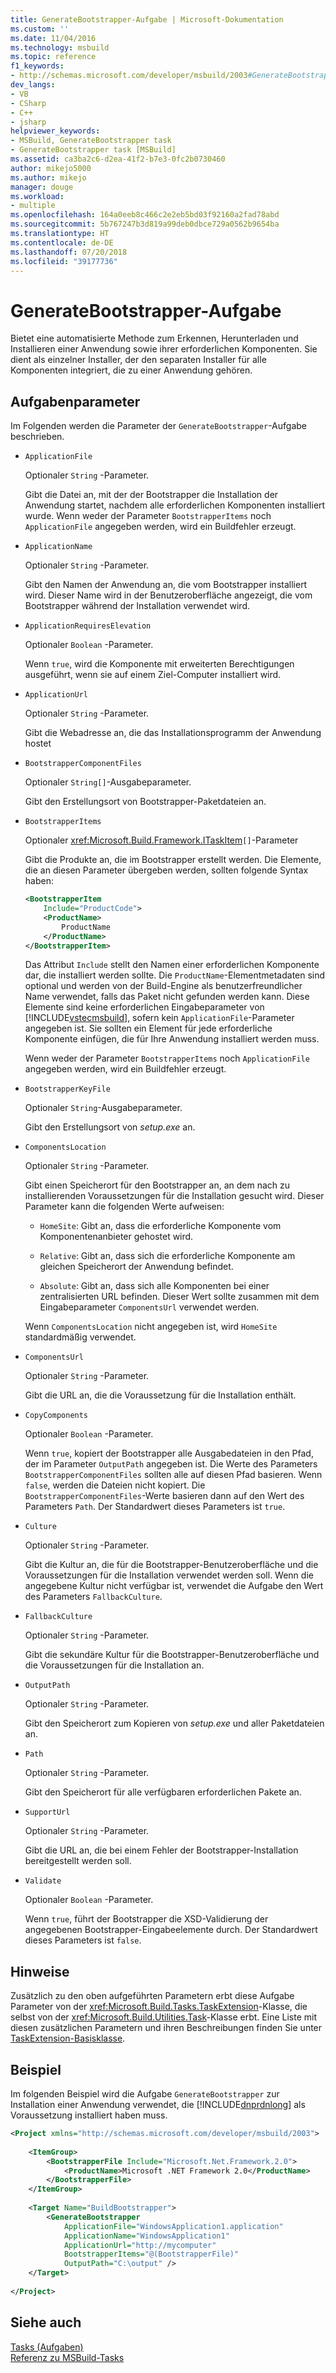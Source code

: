 ```yaml
---
title: GenerateBootstrapper-Aufgabe | Microsoft-Dokumentation
ms.custom: ''
ms.date: 11/04/2016
ms.technology: msbuild
ms.topic: reference
f1_keywords:
- http://schemas.microsoft.com/developer/msbuild/2003#GenerateBootstrapper
dev_langs:
- VB
- CSharp
- C++
- jsharp
helpviewer_keywords:
- MSBuild, GenerateBootstrapper task
- GenerateBootstrapper task [MSBuild]
ms.assetid: ca3ba2c6-d2ea-41f2-b7e3-0fc2b0730460
author: mikejo5000
ms.author: mikejo
manager: douge
ms.workload:
- multiple
ms.openlocfilehash: 164a0eeb8c466c2e2eb5bd03f92160a2fad78abd
ms.sourcegitcommit: 5b767247b3d819a99deb0dbce729a0562b9654ba
ms.translationtype: HT
ms.contentlocale: de-DE
ms.lasthandoff: 07/20/2018
ms.locfileid: "39177736"
---
```

# <a name="generatebootstrapper-task"></a>GenerateBootstrapper-Aufgabe
Bietet eine automatisierte Methode zum Erkennen, Herunterladen und Installieren einer Anwendung sowie ihrer erforderlichen Komponenten. Sie dient als einzelner Installer, der den separaten Installer für alle Komponenten integriert, die zu einer Anwendung gehören.  
  
## <a name="task-parameters"></a>Aufgabenparameter  
 Im Folgenden werden die Parameter der `GenerateBootstrapper`-Aufgabe beschrieben.  
  
-   `ApplicationFile`  
  
     Optionaler `String` -Parameter.  
  
     Gibt die Datei an, mit der der Bootstrapper die Installation der Anwendung startet, nachdem alle erforderlichen Komponenten installiert wurde. Wenn weder der Parameter `BootstrapperItems` noch `ApplicationFile` angegeben werden, wird ein Buildfehler erzeugt.  
  
-   `ApplicationName`  
  
     Optionaler `String` -Parameter.  
  
     Gibt den Namen der Anwendung an, die vom Bootstrapper installiert wird. Dieser Name wird in der Benutzeroberfläche angezeigt, die vom Bootstrapper während der Installation verwendet wird.  
  
-   `ApplicationRequiresElevation`  
  
     Optionaler `Boolean` -Parameter.  
  
     Wenn `true`, wird die Komponente mit erweiterten Berechtigungen ausgeführt, wenn sie auf einem Ziel-Computer installiert wird.  
  
-   `ApplicationUrl`  
  
     Optionaler `String` -Parameter.  
  
     Gibt die Webadresse an, die das Installationsprogramm der Anwendung hostet  
  
-   `BootstrapperComponentFiles`  
  
     Optionaler `String[]`-Ausgabeparameter.  
  
     Gibt den Erstellungsort von Bootstrapper-Paketdateien an.  
  
-   `BootstrapperItems`  
  
     Optionaler <xref:Microsoft.Build.Framework.ITaskItem>`[]`-Parameter  
  
     Gibt die Produkte an, die im Bootstrapper erstellt werden. Die Elemente, die an diesen Parameter übergeben werden, sollten folgende Syntax haben:  
  
    ```xml  
    <BootstrapperItem  
        Include="ProductCode">  
        <ProductName>  
            ProductName  
        </ProductName>  
    </BootstrapperItem>  
    ```  
  
     Das Attribut `Include` stellt den Namen einer erforderlichen Komponente dar, die installiert werden sollte. Die `ProductName`-Elementmetadaten sind optional und werden von der Build-Engine als benutzerfreundlicher Name verwendet, falls das Paket nicht gefunden werden kann. Diese Elemente sind keine erforderlichen Eingabeparameter von [!INCLUDE[vstecmsbuild](../extensibility/internals/includes/vstecmsbuild_md.md)], sofern kein `ApplicationFile`-Parameter angegeben ist. Sie sollten ein Element für jede erforderliche Komponente einfügen, die für Ihre Anwendung installiert werden muss.  
  
     Wenn weder der Parameter `BootstrapperItems` noch `ApplicationFile` angegeben werden, wird ein Buildfehler erzeugt.  
  
-   `BootstrapperKeyFile`  
  
     Optionaler `String`-Ausgabeparameter.  
  
     Gibt den Erstellungsort von *setup.exe* an.  
  
-   `ComponentsLocation`  
  
     Optionaler `String` -Parameter.  
  
     Gibt einen Speicherort für den Bootstrapper an, an dem nach zu installierenden Voraussetzungen für die Installation gesucht wird. Dieser Parameter kann die folgenden Werte aufweisen:  
  
    -   `HomeSite`: Gibt an, dass die erforderliche Komponente vom Komponentenanbieter gehostet wird.  
  
    -   `Relative`: Gibt an, dass sich die erforderliche Komponente am gleichen Speicherort der Anwendung befindet.  
  
    -   `Absolute`: Gibt an, dass sich alle Komponenten bei einer zentralisierten URL befinden. Dieser Wert sollte zusammen mit dem Eingabeparameter `ComponentsUrl` verwendet werden.  
  
     Wenn `ComponentsLocation` nicht angegeben ist, wird `HomeSite` standardmäßig verwendet.  
  
-   `ComponentsUrl`  
  
     Optionaler `String` -Parameter.  
  
     Gibt die URL an, die die Voraussetzung für die Installation enthält.  
  
-   `CopyComponents`  
  
     Optionaler `Boolean` -Parameter.  
  
     Wenn `true`, kopiert der Bootstrapper alle Ausgabedateien in den Pfad, der im Parameter `OutputPath` angegeben ist. Die Werte des Parameters `BootstrapperComponentFiles` sollten alle auf diesen Pfad basieren. Wenn `false`, werden die Dateien nicht kopiert. Die `BootstrapperComponentFiles`-Werte basieren dann auf den Wert des Parameters `Path`.  Der Standardwert dieses Parameters ist `true`.  
  
-   `Culture`  
  
     Optionaler `String` -Parameter.  
  
     Gibt die Kultur an, die für die Bootstrapper-Benutzeroberfläche und die Voraussetzungen für die Installation verwendet werden soll. Wenn die angegebene Kultur nicht verfügbar ist, verwendet die Aufgabe den Wert des Parameters `FallbackCulture`.  
  
-   `FallbackCulture`  
  
     Optionaler `String` -Parameter.  
  
     Gibt die sekundäre Kultur für die Bootstrapper-Benutzeroberfläche und die Voraussetzungen für die Installation an.  
  
-   `OutputPath`  
  
     Optionaler `String` -Parameter.  
  
     Gibt den Speicherort zum Kopieren von *setup.exe* und aller Paketdateien an.  
  
-   `Path`  
  
     Optionaler `String` -Parameter.  
  
     Gibt den Speicherort für alle verfügbaren erforderlichen Pakete an.  
  
-   `SupportUrl`  
  
     Optionaler `String` -Parameter.  
  
     Gibt die URL an, die bei einem Fehler der Bootstrapper-Installation bereitgestellt werden soll.  
  
-   `Validate`  
  
     Optionaler `Boolean` -Parameter.  
  
     Wenn `true`, führt der Bootstrapper die XSD-Validierung der angegebenen Bootstrapper-Eingabeelemente durch. Der Standardwert dieses Parameters ist `false`.  
  
## <a name="remarks"></a>Hinweise  
 Zusätzlich zu den oben aufgeführten Parametern erbt diese Aufgabe Parameter von der <xref:Microsoft.Build.Tasks.TaskExtension>-Klasse, die selbst von der <xref:Microsoft.Build.Utilities.Task>-Klasse erbt. Eine Liste mit diesen zusätzlichen Parametern und ihren Beschreibungen finden Sie unter [TaskExtension-Basisklasse](../msbuild/taskextension-base-class.md).  
  
## <a name="example"></a>Beispiel  
 Im folgenden Beispiel wird die Aufgabe `GenerateBootstrapper` zur Installation einer Anwendung verwendet, die [!INCLUDE[dnprdnlong](../code-quality/includes/dnprdnlong_md.md)] als Voraussetzung installiert haben muss.  
  
```xml  
<Project xmlns="http://schemas.microsoft.com/developer/msbuild/2003">  
  
    <ItemGroup>  
        <BootstrapperFile Include="Microsoft.Net.Framework.2.0">  
            <ProductName>Microsoft .NET Framework 2.0</ProductName>  
        </BootstrapperFile>  
    </ItemGroup>  
  
    <Target Name="BuildBootstrapper">  
        <GenerateBootstrapper  
            ApplicationFile="WindowsApplication1.application"  
            ApplicationName="WindowsApplication1"  
            ApplicationUrl="http://mycomputer"  
            BootstrapperItems="@(BootstrapperFile)"  
            OutputPath="C:\output" />  
    </Target>  
  
</Project>  
```  
  
## <a name="see-also"></a>Siehe auch  
 [Tasks (Aufgaben)](../msbuild/msbuild-tasks.md)   
 [Referenz zu MSBuild-Tasks](../msbuild/msbuild-task-reference.md)